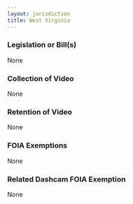 ```yaml
---
layout: jurisdiction
title: West Virginia
---
```


### Legislation or Bill(s)

None

### Collection of Video

None

### Retention of Video

None

### FOIA Exemptions

None

### Related Dashcam FOIA Exemption

None
